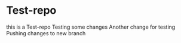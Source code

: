 # Test-repo
this is a Test-repo
Testing some changes
Another change for testing
Pushing changes to new branch
